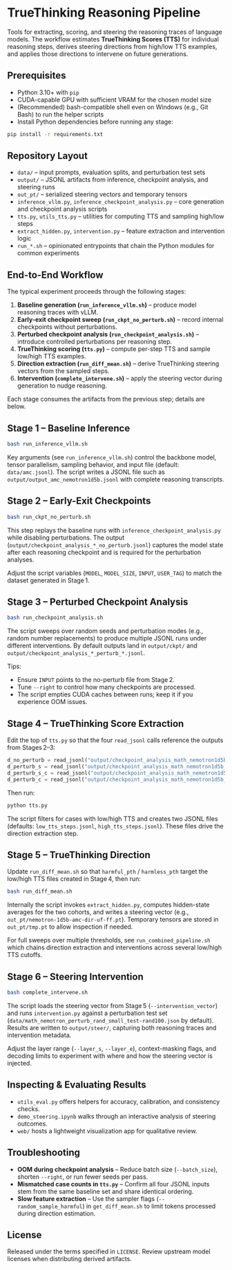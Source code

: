 # TrueThinking Reasoning Pipeline

Tools for extracting, scoring, and steering the reasoning traces of language models. The workflow estimates **TrueThinking Scores (TTS)** for individual reasoning steps, derives steering directions from high/low TTS examples, and applies those directions to intervene on future generations.

## Prerequisites

- Python 3.10+ with `pip`
- CUDA-capable GPU with sufficient VRAM for the chosen model size
- (Recommended) bash-compatible shell even on Windows (e.g., Git Bash) to run the helper scripts
- Install Python dependencies before running any stage:

```bash
pip install -r requirements.txt
```

## Repository Layout

- `data/` – input prompts, evaluation splits, and perturbation test sets
- `output/` – JSONL artifacts from inference, checkpoint analysis, and steering runs
- `out_pt/` – serialized steering vectors and temporary tensors
- `inference_vllm.py`, `inference_checkpoint_analysis.py` – core generation and checkpoint analysis scripts
- `tts.py`, `utils_tts.py` – utilities for computing TTS and sampling high/low steps
- `extract_hidden.py`, `intervention.py` – feature extraction and intervention logic
- `run_*.sh` – opinionated entrypoints that chain the Python modules for common experiments

## End-to-End Workflow

The typical experiment proceeds through the following stages:

1. **Baseline generation (`run_inference_vllm.sh`)** – produce model reasoning traces with vLLM.
2. **Early-exit checkpoint sweep (`run_ckpt_no_perturb.sh`)** – record internal checkpoints without perturbations.
3. **Perturbed checkpoint analysis (`run_checkpoint_analysis.sh`)** – introduce controlled perturbations per reasoning step.
4. **TrueThinking scoring (`tts.py`)** – compute per-step TTS and sample low/high TTS examples.
5. **Direction extraction (`run_diff_mean.sh`)** – derive TrueThinking steering vectors from the sampled steps.
6. **Intervention (`complete_intervene.sh`)** – apply the steering vector during generation to nudge reasoning.

Each stage consumes the artifacts from the previous step; details are below.

## Stage 1 – Baseline Inference

```bash
bash run_inference_vllm.sh
```

Key arguments (see `run_inference_vllm.sh`) control the backbone model, tensor parallelism, sampling behavior, and input file (default: `data/amc.jsonl`). The script writes a JSONL file such as `output/output_amc_nemotron1d5b.jsonl` with complete reasoning transcripts.

## Stage 2 – Early-Exit Checkpoints

```bash
bash run_ckpt_no_perturb.sh
```

This step replays the baseline runs with `inference_checkpoint_analysis.py` while disabling perturbations. The output (`output/checkpoint_analysis_*_no_perturb.jsonl`) captures the model state after each reasoning checkpoint and is required for the perturbation analyses.

Adjust the script variables (`MODEL`, `MODEL_SIZE`, `INPUT`, `USER_TAG`) to match the dataset generated in Stage 1.

## Stage 3 – Perturbed Checkpoint Analysis

```bash
bash run_checkpoint_analysis.sh
```

The script sweeps over random seeds and perturbation modes (e.g., random number replacements) to produce multiple JSONL runs under different interventions. By default outputs land in `output/ckpt/` and `output/checkpoint_analysis_*_perturb_*.jsonl`.

Tips:

- Ensure `INPUT` points to the no-perturb file from Stage 2.
- Tune `--right` to control how many checkpoints are processed.
- The script empties CUDA caches between runs; keep it if you experience OOM issues.

## Stage 4 – TrueThinking Score Extraction

Edit the top of `tts.py` so that the four `read_jsonl` calls reference the outputs from Stages 2–3:

```python
d_no_perturb = read_jsonl("output/checkpoint_analysis_math_nemotron1d5b_right_no_perturb.jsonl")
d_perturb_s = read_jsonl("output/checkpoint_analysis_math_nemotron1d5b_100_add_small_all_num_perturb_s.jsonl")
d_perturb_s_c = read_jsonl("output/checkpoint_analysis_math_nemotron1d5b_100_add_small_all_num_perturb_s_c.jsonl")
d_perturb_c = read_jsonl("output/checkpoint_analysis_math_nemotron1d5b_100_add_small_all_num_perturb_c.jsonl")
```

Then run:

```bash
python tts.py
```

The script filters for cases with low/high TTS and creates two JSONL files (defaults: `low_tts_steps.jsonl`, `high_tts_steps.jsonl`). These files drive the direction extraction step.

## Stage 5 – TrueThinking Direction

Update `run_diff_mean.sh` so that `harmful_pth` / `harmless_pth` target the low/high TTS files created in Stage 4, then run:

```bash
bash run_diff_mean.sh
```

Internally the script invokes `extract_hidden.py`, computes hidden-state averages for the two cohorts, and writes a steering vector (e.g., `out_pt/nemotron-1d5b-amc-dir-uf-ff.pt`). Temporary tensors are stored in `out_pt/tmp.pt` to allow inspection if needed.

For full sweeps over multiple thresholds, see `run_combined_pipeline.sh` which chains direction extraction and interventions across several low/high TTS cutoffs.

## Stage 6 – Steering Intervention

```bash
bash complete_intervene.sh
```

The script loads the steering vector from Stage 5 (`--intervention_vector`) and runs `intervention.py` against a perturbation test set (`data/math_nemotron_perturb_rand_small_test-rand100.json` by default). Results are written to `output/steer/`, capturing both reasoning traces and intervention metadata.

Adjust the layer range (`--layer_s`, `--layer_e`), context-masking flags, and decoding limits to experiment with where and how the steering vector is injected.

## Inspecting & Evaluating Results

- `utils_eval.py` offers helpers for accuracy, calibration, and consistency checks.
- `demo_steering.ipynb` walks through an interactive analysis of steering outcomes.
- `web/` hosts a lightweight visualization app for qualitative review.

## Troubleshooting

- **OOM during checkpoint analysis** – Reduce batch size (`--batch_size`), shorten `--right`, or run fewer seeds per pass.
- **Mismatched case counts in `tts.py`** – Confirm all four JSONL inputs stem from the same baseline set and share identical ordering.
- **Slow feature extraction** – Use the sampler flags (`--random_sample_harmful`) in `get_diff_mean.sh` to limit tokens processed during direction estimation.

## License

Released under the terms specified in `LICENSE`. Review upstream model licenses when distributing derived artifacts.

